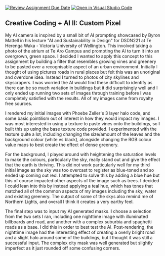 [![Review Assignment Due Date](https://classroom.github.com/assets/deadline-readme-button-22041afd0340ce965d47ae6ef1cefeee28c7c493a6346c4f15d667ab976d596c.svg)](https://classroom.github.com/a/jTsmcDjg)
[![Open in Visual Studio Code](https://classroom.github.com/assets/open-in-vscode-2e0aaae1b6195c2367325f4f02e2d04e9abb55f0b24a779b69b11b9e10269abc.svg)](https://classroom.github.com/online_ide?assignment_repo_id=19453216&assignment_repo_type=AssignmentRepo)
## Creative Coding + AI II: Custom Pixel

My AI camera is inspired by a small bit of AI prompting showcased by Byron Mattell in his lecture "AI and Sustainability in Design" for DSDN221 at Te Herenga Waka - Victoria University of Wellington. This involved taking a photo of the atrium at Te Aro Campus and prompting the AI to turn it into an overgrown, green space. I decided I wanted to apply this concept to this assignment by building a filter that resembles growing vines and greenery to be pasted over a recognisable aspect of an urban environment. Initially I thought of using pictures roads in rural places but felt this was an unoriginal and overdone idea. Instead I turned to photos of city skylines and skyscrapers. I was worried the AI would find these difficult to identify as there can be so much variation in buildings but it did surprisingly well and I only ended up running two sets of images through training before I was completely satisfied with the results. All of my images came from royalty free sources.

I rendered my initial images with Phoebe Zeller's 3 layer halo code, and some basic pointilism out of interest in how they would impact my images. I was most interested in using a texture to paste vines onto the buildings, so I built this up using the base texture code provided. I experimented with the texture quite a lot, including changing the size/amount of the leaves and the background colour (white vs black), alongside changing the RGB colour value maps to best create the effect of dense greenery.

For the background, I played around with heightening the saturation levels to make the colours, particularly the sky, really stand out and give the effect that the earth is thriving. This did not work particularly well for my third initial image as the sky was too overcast to register as blue-toned and so ended up coming out red. I attempted to solve this by adding a blue hue but this of course impacted other aspects of the image such as trees. I decided I could lean into this by instead applying a teal hue, which has tones that matched all of the common aspects of my images including the sky, water and existing greenery. The output of some of the skys also remind me of Northern Lights, and overall I think it creates a very earthy feel.

The final step was to input my AI generated masks. I choose a selection from the two sets I ran, including one nighttime image with illuminated billboards and road, and another with a complex suburbia and spaghetti roads as a base. I did this in order to best test the AI. Post-rendering, the nighttime image had the interesting effect of creating a overly bright road and a slight halo around some of the buildings, but I thought it was still a successful input. The complex city mask was well generated but slightly imperfect as it just rounded off some confusing corners.